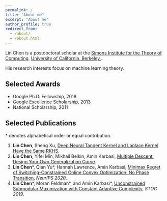 ```yaml
---
permalink: /
title: "About me"
excerpt: "About me"
author_profile: true
redirect_from: 
  - /about/
  - /about.html
---
```


<!-- ## About Me -->

<!-- Lin Chen -->
<!-- Ph.D. candidate -->
<!-- Yale Institute for Network Science, Department of Electrical Engineering, Yale University -->

Lin Chen is a postdoctoral scholar at the [Simons Institute for the Theory of Computing](https://simons.berkeley.edu/), [University of California, Berkeley
](https://www.berkeley.edu/). 
<!-- He received Ph.D. at [Yale University](https://www.yale.edu/) in 2020, advised by Prof [Amin Karbasi](http://iid.yale.edu/).
He received B.S. at [Peking University](http://english.pku.edu.cn/) in 2014. -->
 His research interests focus on machine learning theory. 
 <!-- His [Erdős number](https://en.wikipedia.org/wiki/Erd%C5%91s_number) is 3 (Lin Chen -> Sanjoy Dasgupta -> Leonard J. Schulman -> Paul Erdős). -->

<!-- Email: linchen.dr [at] gmail [dot] com -->

<!-- ORCID Researcher ID: 0000-0003-0349-6577. -->

<!-- [雪窗文稿](https://lchen.gitbook.io/essays/) -->

## Selected Awards
* Google Ph.D. Fellowship, 2018
* Google Excellence Scholarship, 2013
* National Scholarship, 2011

## Selected Publications

\* denotes alphabetical order or equal contribution.

1. **Lin Chen**, Sheng Xu, [Deep Neural Tangent Kernel and Laplace Kernel Have the Same RKHS](https://arxiv.org/pdf/2009.10683.pdf).
1. **Lin Chen**, Yifei Min, Mikhail Belkin, Amin Karbasi, [Multiple Descent: Design Your Own Generalization Curve](https://arxiv.org/pdf/2008.01036.pdf).
2. **Lin Chen**\*, Qian Yu\*, Hannah Lawrence, Amin Karbasi, [Minimax Regret of Switching-Constrained Online Convex Optimization: No Phase Transition](https://arxiv.org/pdf/1910.10873.pdf), *NeurIPS 2020*. 
1. **Lin Chen**\*, Moran Feldman\*, and Amin Karbasi\*, [Unconstrained Submodular Maximization with Constant Adaptive Complexity](https://arxiv.org/pdf/1811.06603.pdf), *STOC 2019*.
